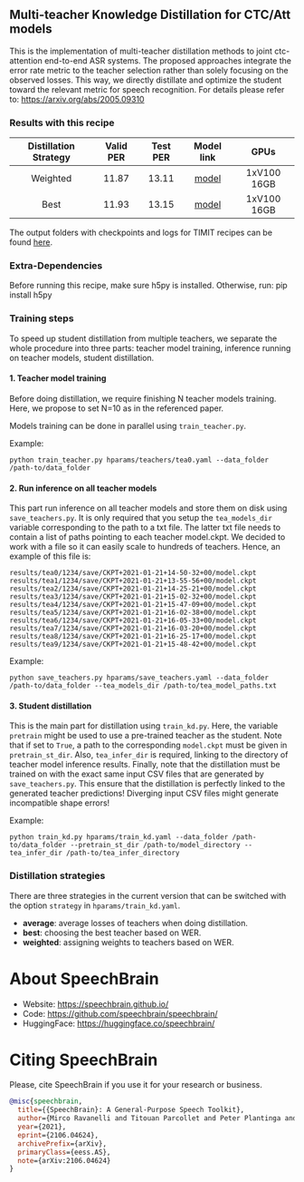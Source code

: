 ## Multi-teacher Knowledge Distillation for CTC/Att models
This is the implementation of multi-teacher distillation methods to
joint ctc-attention end-to-end ASR systems. The proposed approaches integrate
the error rate metric to the teacher selection rather than solely focusing on the observed losses.
This way, we directly distillate and optimize the student toward the relevant metric for speech recognition.
For details please refer to: https://arxiv.org/abs/2005.09310

### Results with this recipe

| Distillation Strategy | Valid PER | Test PER | Model link | GPUs |
|:---------------------------:| :-----:| :-----:| :-----:| :--------:|
| Weighted | 11.87 | 13.11 | [model](https://www.dropbox.com/sh/h30wdezgw7qocsc/AACsY20GD94Qe-AukFPhRcj2a?dl=0?usp=sharing) | 1xV100 16GB |
| Best | 11.93 | 13.15 | [model](https://www.dropbox.com/sh/6p0szvox5sj8z77/AAALVExCU0YAGXH-nAm3kdkqa?dl=0?usp=sharing) | 1xV100 16GB |

The output folders with checkpoints and logs for TIMIT recipes can be found [here](https://www.dropbox.com/sh/059jnwdass8v45u/AADTjh5DYdYKuZsgH9HXGx0Sa?dl=0?usp=sharing).

### Extra-Dependencies
Before running this recipe, make sure h5py is installed. Otherwise, run:
pip install h5py

### Training steps
To speed up student distillation from multiple teachers, we separate the whole procedure into three parts: teacher model training, inference running on teacher models, student distillation.

#### 1. Teacher model training
Before doing distillation, we require finishing N teacher models training. Here, we propose to set N=10 as in the referenced paper.

Models training can be done in parallel using `train_teacher.py`.

Example:
```
python train_teacher.py hparams/teachers/tea0.yaml --data_folder /path-to/data_folder
```

#### 2. Run inference on all teacher models
This part run inference on all teacher models and store them on disk using `save_teachers.py`. It is only required that you setup the `tea_models_dir` variable corresponding to the path to a txt file. The latter txt file needs to contain
a list of paths pointing to each teacher model.ckpt. We decided to work with a file so it can easily scale to hundreds of teachers. Hence, an example of this
file is:

```
results/tea0/1234/save/CKPT+2021-01-21+14-50-32+00/model.ckpt
results/tea1/1234/save/CKPT+2021-01-21+13-55-56+00/model.ckpt
results/tea2/1234/save/CKPT+2021-01-21+14-25-21+00/model.ckpt
results/tea3/1234/save/CKPT+2021-01-21+15-02-32+00/model.ckpt
results/tea4/1234/save/CKPT+2021-01-21+15-47-09+00/model.ckpt
results/tea5/1234/save/CKPT+2021-01-21+16-02-38+00/model.ckpt
results/tea6/1234/save/CKPT+2021-01-21+16-05-33+00/model.ckpt
results/tea7/1234/save/CKPT+2021-01-21+16-03-20+00/model.ckpt
results/tea8/1234/save/CKPT+2021-01-21+16-25-17+00/model.ckpt
results/tea9/1234/save/CKPT+2021-01-21+15-48-42+00/model.ckpt
```

Example:
```
python save_teachers.py hparams/save_teachers.yaml --data_folder /path-to/data_folder --tea_models_dir /path-to/tea_model_paths.txt
```

#### 3. Student distillation
This is the main part for distillation using `train_kd.py`. Here, the variable `pretrain` might be used to use a pre-trained teacher as the student. Note that if set to `True`, a path to the corresponding `model.ckpt` must be given in `pretrain_st_dir`. Also, `tea_infer_dir` is required, linking to the directory of teacher model inference results. Finally, note that the distillation must be trained on with the exact same input CSV files that are generated by `save_teachers.py`. This ensure that the distillation is perfectly linked to the
generated teacher predictions! Diverging input CSV files might generate incompatible shape errors!

Example:
```
python train_kd.py hparams/train_kd.yaml --data_folder /path-to/data_folder --pretrain_st_dir /path-to/model_directory --tea_infer_dir /path-to/tea_infer_directory
```

### Distillation strategies
There are three strategies in the current version that can be switched with the option `strategy` in `hparams/train_kd.yaml`.

- **average**: average losses of teachers when doing distillation.
- **best**: choosing the best teacher based on WER.
- **weighted**: assigning weights to teachers based on WER.


# **About SpeechBrain**
- Website: https://speechbrain.github.io/
- Code: https://github.com/speechbrain/speechbrain/
- HuggingFace: https://huggingface.co/speechbrain/


# **Citing SpeechBrain**
Please, cite SpeechBrain if you use it for your research or business.

```bibtex
@misc{speechbrain,
  title={{SpeechBrain}: A General-Purpose Speech Toolkit},
  author={Mirco Ravanelli and Titouan Parcollet and Peter Plantinga and Aku Rouhe and Samuele Cornell and Loren Lugosch and Cem Subakan and Nauman Dawalatabad and Abdelwahab Heba and Jianyuan Zhong and Ju-Chieh Chou and Sung-Lin Yeh and Szu-Wei Fu and Chien-Feng Liao and Elena Rastorgueva and François Grondin and William Aris and Hwidong Na and Yan Gao and Renato De Mori and Yoshua Bengio},
  year={2021},
  eprint={2106.04624},
  archivePrefix={arXiv},
  primaryClass={eess.AS},
  note={arXiv:2106.04624}
}
```
